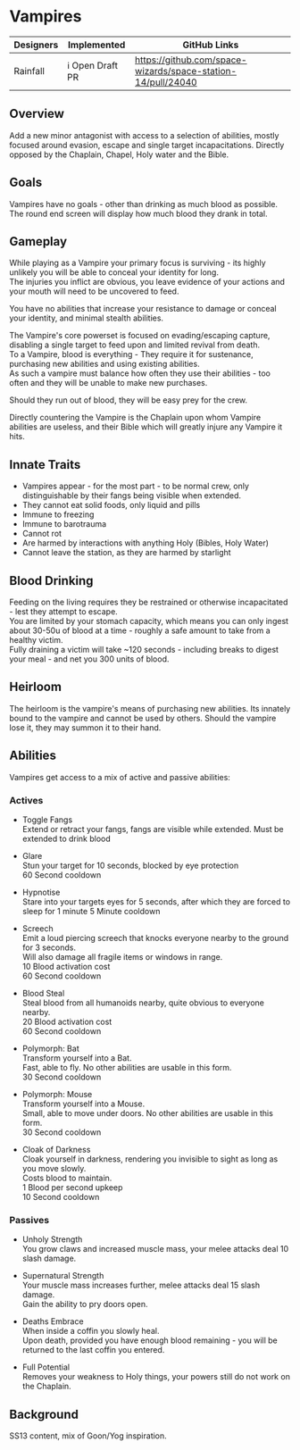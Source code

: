 # Vampires

| Designers | Implemented | GitHub Links |
|---|---|---|
| Rainfall | :information_source: Open Draft PR | https://github.com/space-wizards/space-station-14/pull/24040 |

## Overview

Add a new minor antagonist with access to a selection of abilities, mostly focused around evasion, escape and single target incapacitations.
Directly opposed by the Chaplain, Chapel, Holy water and the Bible.

## Goals

Vampires have no goals - other than drinking as much blood as possible. The round end screen will display how much blood they drank in total.

## Gameplay

While playing as a Vampire your primary focus is surviving - its highly unlikely you will be able to conceal your identity for long.  
The injuries you inflict are obvious, you leave evidence of your actions and your mouth will need to be uncovered to feed.

You have no abilities that increase your resistance to damage or conceal your identity, and minimal stealth abilities.

The Vampire's core powerset is focused on evading/escaping capture, disabling a single target to feed upon and limited revival from death.  
To a Vampire, blood is everything - They require it for sustenance, purchasing new abilities and using existing abilities.  
As such a vampire must balance how often they use their abilities - too often and they will be unable to make new purchases.

Should they run out of blood, they will be easy prey for the crew.

Directly countering the Vampire is the Chaplain upon whom Vampire abilities are useless, and their Bible which will greatly injure any Vampire it hits.

## Innate Traits

- Vampires appear - for the most part - to be normal crew, only distinguishable by their fangs being visible when extended.
- They cannot eat solid foods, only liquid and pills
- Immune to freezing
- Immune to barotrauma
- Cannot rot
- Are harmed by interactions with anything Holy (Bibles, Holy Water)
- Cannot leave the station, as they are harmed by starlight

## Blood Drinking
Feeding on the living requires they be restrained or otherwise incapacitated - lest they attempt to escape.  
You are limited by your stomach capacity, which means you can only ingest about 30-50u of blood at a time - roughly a safe amount to take from a healthy victim.  
Fully draining a victim will take ~120 seconds - including breaks to digest your meal - and net you 300 units of blood.

## Heirloom
The heirloom is the vampire's means of purchasing new abilities. Its innately bound to the vampire and cannot be used by others.
Should the vampire lose it, they may summon it to their hand.

## Abilities

Vampires get access to a mix of active and passive abilities:

### Actives

- Toggle Fangs  
Extend or retract your fangs, fangs are visible while extended. Must be extended to drink blood  

- Glare  
Stun your target for 10 seconds, blocked by eye protection  
60 Second cooldown

- Hypnotise  
Stare into your targets eyes for 5 seconds, after which they are forced to sleep for 1 minute 
5 Minute cooldown

- Screech  
Emit a loud piercing screech that knocks everyone nearby to the ground for 3 seconds.  
Will also damage all fragile items or windows in range.  
10 Blood activation cost  
60 Second cooldown

- Blood Steal  
Steal blood from all humanoids nearby, quite obvious to everyone nearby.  
20 Blood activation cost  
60 Second cooldown

- Polymorph: Bat  
Transform yourself into a Bat.  
Fast, able to fly. No other abilities are usable in this form.  
30 Second cooldown

- Polymorph: Mouse  
Transform yourself into a Mouse.  
Small, able to move under doors. No other abilities are usable in this form.  
30 Second cooldown

- Cloak of Darkness  
Cloak yourself in darkness, rendering you invisible to sight as long as you move slowly.  
Costs blood to maintain.  
1 Blood per second upkeep  
10 Second cooldown

### Passives

- Unholy Strength  
You grow claws and increased muscle mass, your melee attacks deal 10 slash damage.

- Supernatural Strength  
Your muscle mass increases further, melee attacks deal 15 slash damage.  
Gain the ability to pry doors open.

- Deaths Embrace  
When inside a coffin you slowly heal.  
Upon death, provided you have enough blood remaining - you will be returned to the last coffin you entered.

- Full Potential  
Removes your weakness to Holy things, your powers still do not work on the Chaplain.

## Background

SS13 content, mix of Goon/Yog inspiration.
